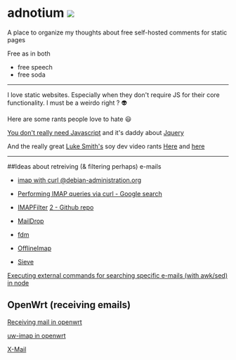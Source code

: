  # adnotium [![](https://img.icons8.com/ios-glyphs/30/000000/play--v1.png)](https://github.com/nikolio/adnotium/blob/main/adnotium.mp3)

A place to organize my thoughts about free self-hosted comments for static pages

Free as in both 
- free speech 
- free soda

---

 I love static websites. Especially when they don't require JS for their core functionality. I must be a weirdo right ? :alien:
 
 Here are some rants people love to hate :smiley:
 
 [You don't really need Javascript](http://youmightnotneedjs.com/) and it's daddy about [Jquery](https://youmightnotneedjquery.com/)

And the really great [Luke Smith's](https://lukesmith.xyz/) soy dev  video rants [Here](https://odysee.com/@Luke:7/a-demonstration-of-modern-web-bloat:f) and [here](https://odysee.com/@Luke:7/the-war-against-web-bloat-continues...:a)

---

##Ideas about retreiving (& filtering perhaps) e-mails

- [imap with curl @debian-administration.org](http://web.archive.org/web/20161130134317/https://debian-administration.org/article/726/Performing_IMAP_queries_via_curl)
- [Performing IMAP queries via curl - Google search](https://google.com/search?q=Performing+IMAP+queries+via+curl)

- [IMAPFilter](https://serverfault.com/a/45111) [2 - Github repo](https://github.com/lefcha/imapfilter)

- [MailDrop](https://en.wikipedia.org/wiki/Maildrop)

- [fdm](https://github.com/nicm/fdm/blob/master/MANUAL)

- [OfflineImap](http://www.offlineimap.org/)

- [Sieve](https://en.wikipedia.org/wiki/Sieve_(mail_filtering_language))

[Executing external commands  for searching specific e-mails (with awk/sed) in node](https://stackoverflow.com/questions/20643470/execute-a-command-line-binary-with-node-js)


## OpenWrt (receiving emails)

[Receiving mail in openwrt](https://forum.openwrt.org/t/router-having-an-e-mail-address-to-receive-emails-and-act-upon-it/3383)

[uw-imap in openwrt](https://openwrt.org/packages/pkgdata/uw-imap)

[X-Mail](https://openwrt.org/docs/guide-user/services/email/xmail)
